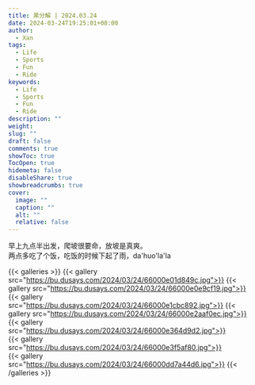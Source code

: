 ```yaml
---
title: 黒分解 | 2024.03.24
date: 2024-03-24T19:25:01+08:00
author:
  - Xan
tags:
  - Life
  - Sports
  - Fun
  - Ride
keywords:
  - Life
  - Sports
  - Fun
  - Ride
description: ""
weight: 
slug: ""
draft: false
comments: true
showToc: true
TocOpen: true
hidemeta: false
disableShare: true
showbreadcrumbs: true
cover:
  image: ""
  caption: ""
  alt: ""
  relative: false
---
```


早上九点半出发，爬坡很要命，放坡是真爽。  
两点多吃了个饭，吃饭的时候下起了雨，da'huo'la'la

{{< galleries >}}
{{< gallery src="https://bu.dusays.com/2024/03/24/66000e01d849c.jpg">}}
{{< gallery src="https://bu.dusays.com/2024/03/24/66000e0e9cf19.jpg">}}
{{< gallery src="https://bu.dusays.com/2024/03/24/66000e1cbc892.jpg">}}
{{< gallery src="https://bu.dusays.com/2024/03/24/66000e2aaf0ec.jpg">}}  
{{< gallery src="https://bu.dusays.com/2024/03/24/66000e364d9d2.jpg">}}  
{{< gallery src="https://bu.dusays.com/2024/03/24/66000e3f5af80.jpg">}}  
{{< gallery src="https://bu.dusays.com/2024/03/24/66000dd7a44d6.jpg">}}
{{< /galleries >}}